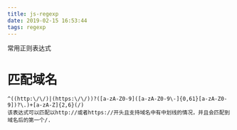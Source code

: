```yaml
---
title: js-regexp
date: 2019-02-15 16:53:44
tags: regexp
---
```


常用正则表达式

<!-- more -->

# 匹配域名
```
^((http:\/\/)|(https:\/\/))?([a-zA-Z0-9]([a-zA-Z0-9\-]{0,61}[a-zA-Z0-9])?\.)+[a-zA-Z]{2,6}(/)
该表达式可以匹配以http://或者https://开头且支持域名中有中划线的情况，并且会匹配到域名后的第一个/.
```
